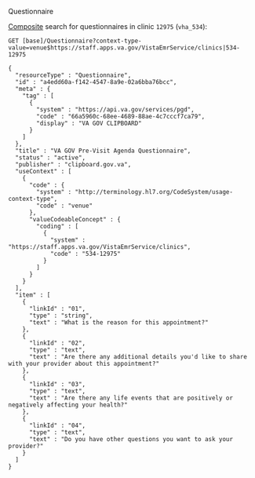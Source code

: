 Questionnaire

[Composite](https://www.hl7.org/fhir/r4/search.html#composite) search for questionnaires in clinic `12975` (`vha_534`):

`GET [base]/Questionnaire?context-type-value=venue$https://staff.apps.va.gov/VistaEmrService/clinics|534-12975`

```
{
  "resourceType" : "Questionnaire",
  "id" : "a4edd60a-f142-4547-8a9e-02a6bba76bcc",
  "meta" : {
    "tag" : [
      {
        "system" : "https://api.va.gov/services/pgd",
        "code" : "66a5960c-68ee-4689-88ae-4c7cccf7ca79",
        "display" : "VA GOV CLIPBOARD"
      }
    ]
  },
  "title" : "VA GOV Pre-Visit Agenda Questionnaire",
  "status" : "active",
  "publisher" : "clipboard.gov.va",
  "useContext" : [
    {
      "code" : {
        "system" : "http://terminology.hl7.org/CodeSystem/usage-context-type",
        "code" : "venue"
      },
      "valueCodeableConcept" : {
        "coding" : [
          {
            "system" : "https://staff.apps.va.gov/VistaEmrService/clinics",
            "code" : "534-12975"
          }
        ]
      }
    }
  ],
  "item" : [
    {
      "linkId" : "01",
      "type" : "string",
      "text" : "What is the reason for this appointment?"
    },
    {
      "linkId" : "02",
      "type" : "text",
      "text" : "Are there any additional details you'd like to share with your provider about this appointment?"
    },
    {
      "linkId" : "03",
      "type" : "text",
      "text" : "Are there any life events that are positively or negatively affecting your health?"
    },
    {
      "linkId" : "04",
      "type" : "text",
      "text" : "Do you have other questions you want to ask your provider?"
    }
  ]
}
```
